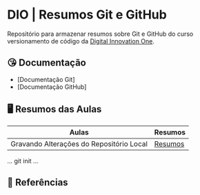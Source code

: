 # DIO | Resumos Git e GitHub

Repositório para armazenar resumos sobre Git e GitHub do curso versionamento de código da [Digital Innovation One](https://web.dio.me/course/versionamento-de-codigo-com-git-e-github/learning/599dd3dd-d189-474f-a55c-22f37b4472da?back=/track/microsoft-azure-ai-fundamentals&tab=undefined&moduleId=undefined).

## 😘 Documentação
- [Documentação Git]
- [Documentação GitHub]

## 🖥️ Resumos das Aulas

| Aulas | Resumos |
|-------|---------|
| Gravando Alterações do Repositório Local | [Resumos](https://web.dio.me/course/versionamento-de-codigo-com-git-e-github/learning/599dd3dd-d189-474f-a55c-22f37b4472da?back=/track/microsoft-azure-ai-fundamentals&tab=undefined&moduleId=undefined) |

...
git init
...

## 🔎 Referências